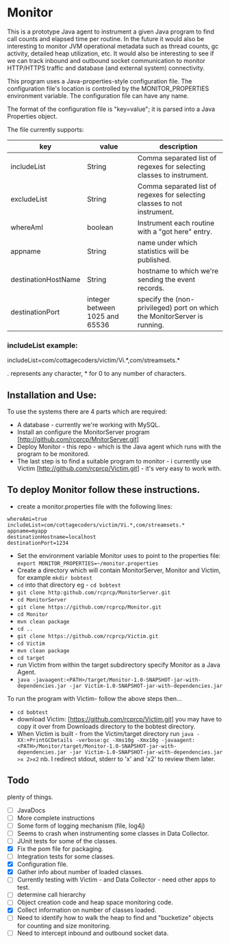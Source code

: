 # **Monitor**

This is a prototype Java agent to instrument a given Java program to find call counts
and elapsed time per routine.  In the future it would also be interesting to monitor JVM operational metadata such as
thread counts, gc activity, detailed heap utilization, etc.  It would also be interesting
to see if we can track inbound and outbound socket communication
to monitor HTTP/HTTPS traffic and database (and external system) connectivity.  

This program uses a Java-properties-style configuration file.  The configuration file's
location is controlled by the MONITOR_PROPERTIES environment variable.
The configuration file can have any name.  

The format of the configuration file is "key=value"; it is parsed into a Java Properties object. 

The file currently supports:

|key|value|description|
|---|---|---| 
includeList|String| Comma separated list of regexes for selecting classes to instrument.
excludeList|String| Comma separated list of regexes for selecting classes to not instrument.
whereAmI|boolean|Instrument each routine with a "got here" entry.
appname|String|name under which statistics will be published.
destinationHostName|String|hostname to which we're sending the event records. 
destinationPort|integer between 1025 and 65536 |specify the (non-privileged) port on which the MonitorServer is running. 

### **includeList example:**
includeList=com/cottagecoders/victim/Vi.\*,com/streamsets.\*

. represents any character, * for 0 to any number of characters.

## **Installation and Use:** 
To use the systems there are 4 parts which are required:
* A database - currently we're working with MySQL.
* Install an configure the MonitorServer program [http://github.com/rcprcp/MnitorServer.git]  
* Deploy Monitor - this repo - which is the Java agent which runs with the program to be monitored. 
* The last step is to find a suitable program to monitor - i currently use Victim [http://github.com/rcprcp/Victim.git] - it's very easy to work with.

## To deploy Monitor follow these instructions. 
* create a monitor.properties file with the following lines:

```
whereAmi=true
includeList=com/cottagecoders/victim/Vi.*,com/streamsets.*
appname=myapp
destinationHostname=localhost
destinationPort=1234
```
* Set the environment variable Monitor uses to point to the properties file: `export MONITOR_PROPERTIES=~/monitor.properties`
* Create a directory which will contain MonitorServer, Monitor and Victim, for example `mkdir bobtest`
* `cd` into that directory eg - `cd bobtest`
* `git clone http:github.com/rcprcp/MonitorServer.git`
* `cd MonitorServer`
* `git clone https://github.com/rcprcp/Monitor.git`
* `cd Monitor`
* `mvn clean package`
* `cd ..`
* `git clone https://github.com/rcprcp/Victim.git`
* `cd Victim`
* `mvn clean package`
* `cd target`
* run Victim from within the target subdirectory specify Monitor as a Java Agent.
* `java -javaagent:<PATH>/target/Monitor-1.0-SNAPSHOT-jar-with-dependencies.jar -jar Victim-1.0-SNAPSHOT-jar-with-dependencies.jar`

To run the program with Victim- follow the above steps then... 
* `cd bobtest`
* download Victim: [https://github.com/rcprcp/Victim.git]  you may have to copy it over from Downloads directory to the bobtest directory.
* When Victim is built - from the Victim/target directory run `java -XX:+PrintGCDetails -verbose:gc -Xms10g -Xmx10g -javaagent:<PATH>/Monitor/target/Monitor-1.0-SNAPSHOT-jar-with-dependencies.jar -jar Victim-1.0-SNAPSHOT-jar-with-dependencies.jar >x 2>x2` nb.  I redirect stdout, stderr to 'x' and 'x2' to review them later. 
## **Todo**
plenty of things.
- [ ] JavaDocs
- [ ] More complete instructions
- [ ] Some form of logging mechanism (file, log4j)
- [ ] Seems to crash when instrumenting some classes in Data Collector.
- [ ] JUnit tests for some of the classes.
- [x] Fix the pom file for packaging.
- [ ] Integration tests for some classes.
- [x] Configuration file.
- [x] Gather info about number of loaded classes.
- [ ] Currently testing with Victim - and Data Collector - need other apps to test.
- [ ] determine call hierarchy
- [ ] Object creation code and heap space monitoring code.
- [x] Collect information on number of classes loaded.
- [ ] Need to identify how to walk the heap to find and "bucketize" objects for counting and size monitoring. 
- [ ] Need to intercept inbound and outbound socket data.  